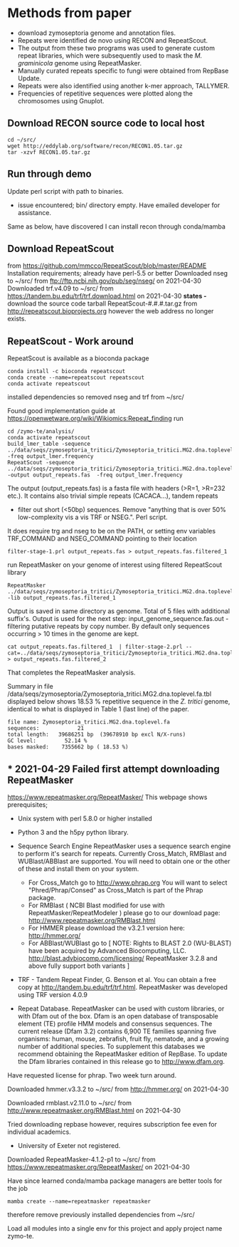 # Methods from paper
- download zymoseptoria genome and annotation files.
- Repeats were identified de novo using RECON and RepeatScout.
- The output from these two programs was used to generate custom repeat libraries, which were subsequently used to mask the *M. graminicola* genome using RepeatMasker. 
- Manually curated repeats specific to fungi were obtained from RepBase Update. 
- Repeats were also identified using another k-mer approach, TALLYMER.
- Frequencies of repetitive sequences were plotted along the chromosomes using Gnuplot.

## Download RECON source code to local host

    cd ~/src/
    wget http://eddylab.org/software/recon/RECON1.05.tar.gz
    tar -xzvf RECON1.05.tar.gz

## Run through demo
Update perl script with path to binaries.
- issue encountered; bin/ directory empty. Have emailed developer for assistance.

Same as below, have discovered I can install recon through conda/mamba


## Download RepeatScout
from https://github.com/mmcco/RepeatScout/blob/master/README
Installation requirements;
already have perl-5.5 or better
Downloaded nseg to ~/src/ from ftp://ftp.ncbi.nih.gov/pub/seg/nseg/ on 2021-04-30
Downloaded trf.v4.09 to ~/src/ from https://tandem.bu.edu/trf/trf.download.html on 2021-04-30
**states -** download the source code tarball RepeatScout-#.#.#.tar.gz 
from http://repeatscout.bioprojects.org however the web address no longer exists.

## RepeatScout - Work around
RepeatScout is available as a bioconda package
    
    conda install -c bioconda repeatscout
    conda create --name=repeatscout repeatscout
    conda activate repeatscout

installed dependencies so  removed nseg and trf from ~/src/

Found good implementation guide at https://openwetware.org/wiki/Wikiomics:Repeat_finding
run
    
    cd /zymo-te/analysis/
    conda activate repeatscout
    build_lmer_table -sequence ../data/seqs/zymoseptoria_tritici/Zymoseptoria_tritici.MG2.dna.toplevel.fa -freq output_lmer.frequency
    RepeatScout -sequence ../data/seqs/zymoseptoria_tritici/Zymoseptoria_tritici.MG2.dna.toplevel.fa -output output_repeats.fas  -freq output_lmer.frequency

The output (output_repeats.fas) is a fasta file with headers (>R=1, >R=232 etc.). It contains also trivial simple repeats (CACACA...), tandem repeats

- filter out short (<50bp) sequences. Remove "anything that is over 50% low-complexity vis a vis TRF or NSEG.". Perl script.

It does require trg and nseg to be on the PATH, or setting env variables TRF_COMMAND and NSEG_COMMAND pointing to their location

    filter-stage-1.prl output_repeats.fas > output_repeats.fas.filtered_1

run RepeatMasker on your genome of interest using filtered RepeatScout library

    RepeatMasker  ../data/seqs/zymoseptoria_tritici/Zymoseptoria_tritici.MG2.dna.toplevel.fa -lib output_repeats.fas.filtered_1

Output is saved in same directory as genome. Total of 5 files with additional suffix's.
Output is used for the next step: input_genome_sequence.fas.out - filtering putative repeats by copy number. By default only sequences occurring > 10 times in the genome are kept.

    cat output_repeats.fas.filtered_1  | filter-stage-2.prl --cat=../data/seqs/zymoseptoria_tritici/Zymoseptoria_tritici.MG2.dna.toplevel.fa.out > output_repeats.fas.filtered_2

That completes the RepeatMasker analysis.

Summary in file /data/seqs/zymoseptoria/Zymoseptoria_tritici.MG2.dna.toplevel.fa.tbl displayed below shows 18.53 % repetitive sequence in the *Z. tritici* genome, identical to what is displayed in Table 1 (last line) of the paper.

    file name: Zymoseptoria_tritici.MG2.dna.toplevel.fa
    sequences:            21
    total length:   39686251 bp  (39678910 bp excl N/X-runs)
    GC level:         52.14 %
    bases masked:    7355662 bp ( 18.53 %)

## \* 2021-04-29 Failed first attempt downloading RepeatMasker
https://www.repeatmasker.org/RepeatMasker/
This webpage shows prerequisites;

- Unix system with perl 5.8.0 or higher installed
- Python 3 and the h5py python library.
- Sequence Search Engine
RepeatMasker uses a sequence search engine to perform it's search for repeats. Currently Cross_Match, RMBlast and WUBlast/ABBlast are supported. You will need to obtain one or the other of these and install them on your system.

    - For Cross_Match go to http://www.phrap.org You will want to select "Phred/Phrap/Consed" as Cross_Match is part of the Phrap package.
    - For RMBlast ( NCBI Blast modified for use with RepeatMasker/RepeatModeler ) please go to our download page: http://www.repeatmasker.org/RMBlast.html
    - For HMMER please download the v3.2.1 version here: http://hmmer.org/
    - For ABBlast/WUBlast go to [ NOTE: Rights to BLAST 2.0 (WU-BLAST) have been acquired by Advanced Biocomputing, LLC. http://blast.advbiocomp.com/licensing/ RepeatMasker 3.2.8 and above fully support both variants ]

- TRF - Tandem Repeat Finder, G. Benson et al. You can obtain a free copy at http://tandem.bu.edu/trf/trf.html. RepeatMasker was developed using TRF version 4.0.9

- Repeat Database. RepeatMasker can be used with custom libraries, or with Dfam out of the box. Dfam is an open database of transposable element (TE) profile HMM models and consensus sequences. The current release (Dfam 3.2) contains 6,900 TE families spanning five organisms: human, mouse, zebrafish, fruit fly, nematode, and a growing number of additional species. To supplement this databases we recommend obtaining the RepeatMasker edition of RepBase.
To update the Dfam libraries contained in this release go to http://www.dfam.org.

Have requested license for phrap. Two week turn around.

Downloaded hmmer.v3.3.2 to ~/src/ from http://hmmer.org/ on 2021-04-30

Downloaded rmblast.v2.11.0 to ~/src/ from http://www.repeatmasker.org/RMBlast.html on 2021-04-30

Tried downloading repbase however, requires subscription fee even for individual academics.

- University of Exeter not registered.

Downloaded RepeatMasker-4.1.2-p1 to ~/src/ from https://www.repeatmasker.org/RepeatMasker/ on 2021-04-30 

Have since learned conda/mamba package managers are better tools for the job

    mamba create --name=repeatmasker repeatmasker

therefore remove previously installed dependencies from ~/src/

Load all modules into a single env for this project and apply project name zymo-te.